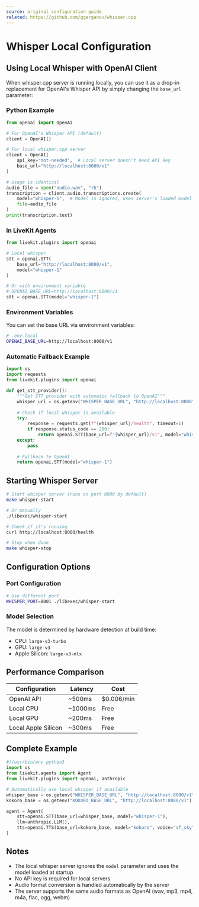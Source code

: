 ```yaml
---
source: original configuration guide
related: https://github.com/ggerganov/whisper.cpp
---
```


# Whisper Local Configuration

## Using Local Whisper with OpenAI Client

When whisper.cpp server is running locally, you can use it as a drop-in replacement for OpenAI's Whisper API by simply changing the `base_url` parameter:

### Python Example

```python
from openai import OpenAI

# For OpenAI's Whisper API (default)
client = OpenAI()

# For local whisper.cpp server
client = OpenAI(
    api_key="not-needed",  # Local server doesn't need API key
    base_url="http://localhost:8000/v1"
)

# Usage is identical
audio_file = open("audio.wav", "rb")
transcription = client.audio.transcriptions.create(
    model="whisper-1",  # Model is ignored, uses server's loaded model
    file=audio_file
)
print(transcription.text)
```

### In LiveKit Agents

```python
from livekit.plugins import openai

# Local whisper
stt = openai.STT(
    base_url="http://localhost:8000/v1",
    model="whisper-1"
)

# Or with environment variable
# OPENAI_BASE_URL=http://localhost:8000/v1
stt = openai.STT(model="whisper-1")
```

### Environment Variables

You can set the base URL via environment variables:

```bash
# .env.local
OPENAI_BASE_URL=http://localhost:8000/v1
```

### Automatic Fallback Example

```python
import os
import requests
from livekit.plugins import openai

def get_stt_provider():
    """Get STT provider with automatic fallback to OpenAI"""
    whisper_url = os.getenv("WHISPER_BASE_URL", "http://localhost:8000")
    
    # Check if local whisper is available
    try:
        response = requests.get(f"{whisper_url}/health", timeout=1)
        if response.status_code == 200:
            return openai.STT(base_url=f"{whisper_url}/v1", model="whisper-1")
    except:
        pass
    
    # Fallback to OpenAI
    return openai.STT(model="whisper-1")
```

## Starting Whisper Server

```bash
# Start whisper server (runs on port 8000 by default)
make whisper-start

# Or manually
./libexec/whisper-start

# Check if it's running
curl http://localhost:8000/health

# Stop when done
make whisper-stop
```

## Configuration Options

### Port Configuration
```bash
# Use different port
WHISPER_PORT=8001 ./libexec/whisper-start
```

### Model Selection
The model is determined by hardware detection at build time:
- CPU: `large-v3-turbo`
- GPU: `large-v3`
- Apple Silicon: `large-v3-mlx`

## Performance Comparison

| Configuration | Latency | Cost |
|--------------|---------|------|
| OpenAI API | ~500ms | $0.006/min |
| Local CPU | ~1000ms | Free |
| Local GPU | ~200ms | Free |
| Local Apple Silicon | ~300ms | Free |

## Complete Example

```python
#!/usr/bin/env python3
import os
from livekit.agents import Agent
from livekit.plugins import openai, anthropic

# Automatically use local whisper if available
whisper_base = os.getenv("WHISPER_BASE_URL", "http://localhost:8000/v1")
kokoro_base = os.getenv("KOKORO_BASE_URL", "http://localhost:8880/v1")

agent = Agent(
    stt=openai.STT(base_url=whisper_base, model="whisper-1"),
    llm=anthropic.LLM(),
    tts=openai.TTS(base_url=kokoro_base, model="kokoro", voice="af_sky")
)
```

## Notes

- The local whisper server ignores the `model` parameter and uses the model loaded at startup
- No API key is required for local servers
- Audio format conversion is handled automatically by the server
- The server supports the same audio formats as OpenAI (wav, mp3, mp4, m4a, flac, ogg, webm)